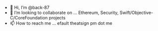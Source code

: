 - 👋 Hi, I’m @back-87
- 💞️ I’m looking to collaborate on ... Ethereum, Security, Swift/Objective-C/CoreFoundation projects
- 📫 How to reach me ... efault theatsign pm dot me

<!---
back-87/back-87 is a ✨ special ✨ repository because its `README.md` (this file) appears on your GitHub profile.
You can click the Preview link to take a look at your changes.
--->
